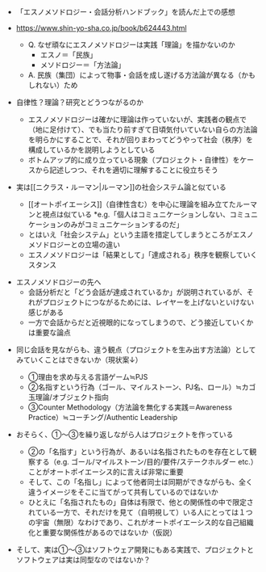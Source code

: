 
* 「エスノメソドロジー・会話分析ハンドブック」を読んだ上での感想
* https://www.shin-yo-sha.co.jp/book/b624443.html
	* Q. なぜ頑なにエスノメソドロジーは実践「理論」を描かないのか
		* エスノ＝「民族」
		* メソドロジー＝「方法論」
	* A. 民族（集団）によって物事・会話を成し遂げる方法論が異なる（かもしれない）ため
* 自律性？理論？研究とどうつながるのか
	* エスノメソドロジーは確かに理論は作っていないが、実践者の観点で（地に足付けて）、でも当たり前すぎて日頃気付いていない自らの方法論を明らかにすることで、それが回りまわってどうやって社会（秩序）を構成しているかを説明しようとしている
	* ボトムアップ的に成り立っている現象（プロジェクト・自律性）をケースから記述しつつ、それを適切に理解することに役立ちそう

* 実は[[ニクラス・ルーマン|ルーマン]]の社会システム論と似ている
	* [[オートポイエーシス]]（自律性含む）を中心に理論を組み立てたルーマンと視点は似ている
		*e.g.「個人はコミュニケーションしない、コミュニケーションのみがコミュニケーションするのだ」
	* とはいえ「社会システム」という主語を措定してしまうところがエスノメソドロジーとの立場の違い
	* エスノメソドロジーは「結果として」「達成される」秩序を観察していくスタンス

- エスノメソドロジーの先へ
	-   会話分析だと「どう会話が達成されているか」が説明されているが、それがプロジェクトにつながるためには、レイヤーを上げないといけない感じがある
	-   一方で会話からだと近視眼的になってしまうので、どう接近していくかは重要な論点

 * 同じ会話を見ながらも、違う観点（プロジェクトを生み出す方法論）としてみていくことはできないか（現状案↓）
	-   ①理由を求め与える言語ゲーム≒PJS    
	-   ②名指すという行為（ゴール、マイルストーン、PJ名、ロール）≒カゴ玉理論/オブジェクト指向    
	-   ③Counter Methodology（方法論を無化する実践＝Awareness Practice）≒コーチング/Authentic Leadership

* おそらく、①～③を繰り返しながら人はプロジェクトを作っている
	* ②の「名指す」という行為が、あるいは名指されたものを存在として観察する（e.g. ゴール/マイルストーン/目的/要件/ステークホルダー etc.）ことがオートポイエーシス的に言えば非常に重要
	* そして、この「名指し」によって他者同士は同期ができながらも、全く違うイメージをそこに当てがって共有しているのではないか
	* ひとえに「名指されたもの」自体は有限で、他との関係性の中で限定されている一方で、それだけを見て（自明視して）いる人にとっては１つの宇宙（無限）なわけであり、これがオートポイエーシス的な自己組織化と重要な関係性があるのではないか（仮説）
* そして、実は①～③はソフトウェア開発にもある実践で、プロジェクトとソフトウェアは実は同型なのではないか？

